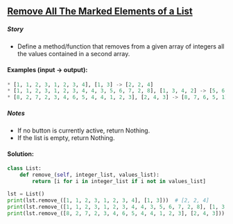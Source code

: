 ## [Remove All The Marked Elements of a List](https://www.codewars.com/kata/563089b9b7be03472d00002b/train/python)

##### Story

- Define a method/function that removes from a given array of integers all the values contained in a second array.

#### Examples (input -> output):

```python
* [1, 1, 2, 3, 1, 2, 3, 4], [1, 3] -> [2, 2, 4]
* [1, 1, 2, 3, 1, 2, 3, 4, 4, 3, 5, 6, 7, 2, 8], [1, 3, 4, 2] -> [5, 6, 7, 8]
* [8, 2, 7, 2, 3, 4, 6, 5, 4, 4, 1, 2, 3], [2, 4, 3] -> [8, 7, 6, 5, 1]
```

##### Notes

- If no button is currently active, return Nothing.
- If the list is empty, return Nothing.

#### Solution:

```python
class List:
    def remove_(self, integer_list, values_list):
        return [i for i in integer_list if i not in values_list]

lst = List()
print(lst.remove_([1, 1, 2, 3, 1, 2, 3, 4], [1, 3]))  # [2, 2, 4]
print(lst.remove_([1, 1, 2, 3, 1, 2, 3, 4, 4, 3, 5, 6, 7, 2, 8], [1, 3, 4, 2]))  # [5, 6, 7, 8]
print(lst.remove_([8, 2, 7, 2, 3, 4, 6, 5, 4, 4, 1, 2, 3], [2, 4, 3]))  # [8, 7, 6, 5, 1]
```